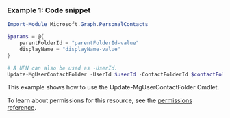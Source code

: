 ### Example 1: Code snippet

```powershell
Import-Module Microsoft.Graph.PersonalContacts

$params = @{
	parentFolderId = "parentFolderId-value"
	displayName = "displayName-value"
}

# A UPN can also be used as -UserId.
Update-MgUserContactFolder -UserId $userId -ContactFolderId $contactFolderId -BodyParameter $params
```
This example shows how to use the Update-MgUserContactFolder Cmdlet.

To learn about permissions for this resource, see the [permissions reference](/graph/permissions-reference).

